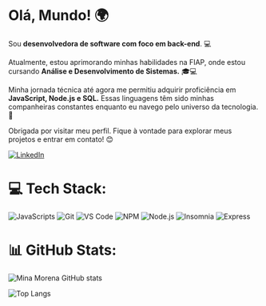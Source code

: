 # Olá, Mundo! 🌍

Sou **desenvolvedora de software com foco em back-end**. 💻

Atualmente, estou aprimorando minhas habilidades na FIAP, onde estou cursando **Análise e Desenvolvimento de Sistemas.** 🎓💻

Minha jornada técnica até agora me permitiu adquirir proficiência em **JavaScript, Node.js e SQL.** Essas linguagens têm sido minhas companheiras constantes enquanto eu navego pelo universo da tecnologia. 🚀

Obrigada por visitar meu perfil. Fique à vontade para explorar meus projetos e entrar em contato! 😊

[![LinkedIn](https://img.shields.io/badge/LinkedIn-0077B5?style=for-the-badge&logo=linkedin&logoColor=white)](https://www.linkedin.com/in/mina-morena/)

# 💻 Tech Stack:

![JavaScripts](https://img.shields.io/badge/JavaScript-323330?style=for-the-badge&logo=javascript&logoColor=F7DF1E)
![Git](https://img.shields.io/badge/GIT-E44C30?style=for-the-badge&logo=git&logoColor=white)
![VS Code](https://img.shields.io/badge/VSCode-0078D4?style=for-the-badge&logo=visual%20studio%20code&logoColor=white)
![NPM](https://img.shields.io/badge/npm-CB3837?style=for-the-badge&logo=npm&logoColor=white)
![Node.js](https://img.shields.io/badge/Node%20js-339933?style=for-the-badge&logo=nodedotjs&logoColor=white)
![Insomnia](https://img.shields.io/badge/Insomnia-5849be?style=for-the-badge&logo=Insomnia&logoColor=white)
![Express](https://img.shields.io/badge/Express%20js-000000?style=for-the-badge&logo=express&logoColor=white)


# 📊 GitHub Stats:

![Mina Morena GitHub stats](https://github-readme-stats.vercel.app/api?username=MinaMorena&show_icons=true&theme=onedark)

![Top Langs](https://github-readme-stats.vercel.app/api/top-langs/?username=MinaMorena&layout=compact&theme=dark)

